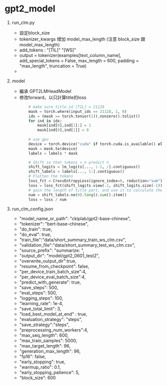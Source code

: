 # gpt2_model

1. run_clm.py

    - 設定block_size
    - tokenizer_kwargs 增加 model_max_length (注意 block_size 跟 model_max_length)
    - add_tokens : "[TIL]"  "[WS]"
    - output = tokenizer(examples[text_column_name], add_special_tokens =  False, max_length = 600, padding = "max_length", truncation = True)
    - 

2. model
    - 繼承 GPT2LMHeadModel
    - 修改forward，以只計算title的loss
        ```python
            # make sure title_id [TIL] = 21128
            mask = torch.where(input_ids == 21128, 1, 0)
            idx = (mask == torch.tensor(1)).nonzero().tolist()
            for ind in idx:
                mask[ind[0],ind[1]:] = 1
                mask[ind[0],ind[1]] = 0
            
            # use gpu
            device = torch.device("cuda" if torch.cuda.is_available() else "cpu") 
            mask = mask.to(device)
            labels = labels * mask

            # Shift so that tokens < n predict n
            shift_logits = lm_logits[..., :-1, :].contiguous()
            shift_labels = labels[..., 1:].contiguous()
            # Flatten the tokens
            loss_fct = CrossEntropyLoss(ignore_index=0, reduction="sum")
            loss = loss_fct(shift_logits.view(-1, shift_logits.size(-1)), shift_labels.view(-1))
            # gain the length of title part, and use it to calculate the loss
            num = shift_labels.ne(0).long().sum().item()
            loss = loss / num
        ```
 
3. run_clm_config.json

    - "model_name_or_path": "ckiplab/gpt2-base-chinese",
    - "tokenizer": "bert-base-chinese",
    - "do_train": true,
    - "do_eval": true,
    - "train_file":"data/short_summary_train_ws_clm.csv",
    - "validation_file":"data/short_summary_test_ws_clm.csv",
    - "source_prefix": "summarize: ",
    - "output_dir": "model/gpt2_0601_test2",
    - "overwrite_output_dir":true,
    - "resume_from_checkpoint": false,
    - "per_device_train_batch_size":4,
    - "per_device_eval_batch_size":4,
    - "predict_with_generate": true,
    - "save_steps": 500,
    - "eval_steps": 500,
    - "logging_steps": 100,
    - "learning_rate": 1e-4,
    - "save_total_limit": 3,
    - "load_best_model_at_end" : true,
    - "evaluation_strategy": "steps",
    - "save_strategy":"steps",
    - "preprocessing_num_workers":4,
    - "max_seq_length": 600,
    - "max_train_samples": 5000,
    - "max_target_length": 96,
    - "generation_max_length": 96,
    - "fp16": false,
    - "early_stopping": true,
    - "warmup_ratio": 0.1,
    - "early_stopping_patience": 5,
    - "block_size": 600
